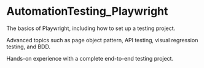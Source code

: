 # AutomationTesting_Playwright

The basics of Playwright, including how to set up a testing project.

Advanced topics such as page object pattern, API testing, visual regression testing, and BDD.

Hands-on experience with a complete end-to-end testing project.
